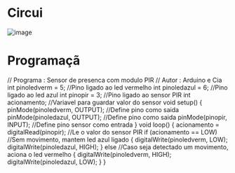 # Circui

![image](https://user-images.githubusercontent.com/127752095/224991889-322e968f-57ce-4f22-85d2-17f1e0a5a1a5.png)

# Programaçã
// Programa : Sensor de presenca com modulo PIR
// Autor : Arduino e Cia
int pinoledverm = 5; //Pino ligado ao led vermelho
int pinoledazul = 6; //Pino ligado ao led azul
int pinopir = 3;  //Pino ligado ao sensor PIR
int acionamento;  //Variavel para guardar valor do sensor
void setup()
{
  pinMode(pinoledverm, OUTPUT); //Define pino como saida
  pinMode(pinoledazul, OUTPUT); //Define pino como saida
  pinMode(pinopir, INPUT);   //Define pino sensor como entrada
}
void loop()
{
 acionamento = digitalRead(pinopir); //Le o valor do sensor PIR
 if (acionamento == LOW)  //Sem movimento, mantem led azul ligado
 {
    digitalWrite(pinoledverm, LOW);
    digitalWrite(pinoledazul, HIGH);
 }
 else  //Caso seja detectado um movimento, aciona o led vermelho
 {
    digitalWrite(pinoledverm, HIGH);
    digitalWrite(pinoledazul, LOW);
 }
}
